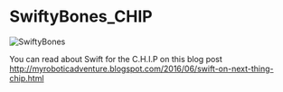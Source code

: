 # SwiftyBones_CHIP
![SwiftyBones](https://4.bp.blogspot.com/-Myrz9OWqSwc/V2w8mB0gWfI/AAAAAAAADmY/DGBk-_9UwM8Jo7LXGqanZSr3fP5zznlYQCKgB/s1600/SwiftOnCHIP.png)

You can read about Swift for the C.H.I.P on this blog post <a href=http://myroboticadventure.blogspot.com/2016/06/swift-on-next-thing-chip.html>http://myroboticadventure.blogspot.com/2016/06/swift-on-next-thing-chip.html</a>
